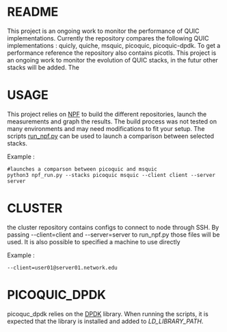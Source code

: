 # README
This project is an ongoing work to monitor the performance of QUIC implementations. Currently the repository compares the following QUIC implementations : quicly, quiche, msquic, picoquic, picoquic-dpdk. To get a performance reference the repository also contains picotls. This project is an ongoing work to monitor the evolution of QUIC stacks, in the futur other stacks will be added. The


# USAGE

This project relies on [NPF](https://github.com/tbarbette/npf) to build the different repositories, launch the measurements and graph the results. The build process was not tested on many environments and may need modifications to fit your setup. The scripts [run_npf.py](run_npf.py) can be used to launch a comparison between selected stacks.

Example :

```
#launches a comparson between picoquic and msquic
python3 npf_run.py --stacks picoquic msquic --client client --server server
```

 
# CLUSTER

the cluster repository contains configs to connect to node through SSH. By passing --client=client and --server=server to run_npf.py those files will be used. It is also possible to specified a machine to use directly

Example :
``` 
--client=user01@server01.network.edu
```

# PICOQUIC_DPDK

picoquc_dpdk relies on the [DPDK](https://www.dpdk.org/) library. When running the scripts, it is expected that the library is installed and added to *LD_LIBRARY_PATH*.




